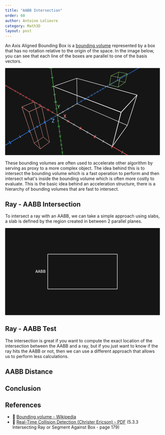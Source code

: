 ```yaml
---
title: "AABB Intersection"
order: 60
author: Antoine Lelievre
category: Math3D 
layout: post
---
```


An Axis Aligned Bounding Box is a [bounding volume](https://en.wikipedia.org/wiki/Bounding_volume) represented by a box that has no rotation relative to the origin of the space. In the image below, you can see that each line of the boxes are parallel to one of the basis vectors.

![](../assets/Recordings/AABBIntersection%2000.png)

These bounding volumes are often used to accelerate other algorithm by serving as proxy to a more complex object. The idea behind this is to intersect the bounding volume which is a fast operation to perform and then intersect what's inside the bounding volume which is often more costly to evaluate. This is the basic idea behind an acceleration structure, there is a hierarchy of bounding volumes that are fast to intersect.

## Ray - AABB Intersection

To intersect a ray with an AABB, we can take a simple approach using slabs, a slab is defined by the region created in between 2 parallel planes.

![](../assets/Recordings/AABBIntersection%2001.gif)

## Ray - AABB Test

The intersection is great if you want to compute the exact location of the intersection between the AABB and a ray, but if you just want to know if the ray hits the AABB or not, then we can use a different approach that allows us to perform less calculations.

## AABB Distance

## Conclusion

## References

- 📄 [Bounding volume - Wikipedia](https://en.wikipedia.org/wiki/Bounding_volume)
- 📄 [Real-Time Collision Detection (Christer Ericson) - PDF](https://www.r-5.org/files/books/computers/algo-list/realtime-3d/Christer_Ericson-Real-Time_Collision_Detection-EN.pdf) (5.3.3 Intersecting Ray or Segment Against Box - page 179)
